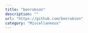 ```yaml
---
title: "benrubson"
description: ""
url: "https://github.com/benrubson"
category: "Miscellaneous"
---
```

